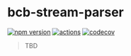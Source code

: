 # bcb-stream-parser

[![npm version](https://badgen.net/npm/v/bcb-stream-parser)](https://www.npmjs.com/package/bcb-stream-parser)
[![actions](https://github.com/imcotton/bcb-stream-parser/workflows/Check/badge.svg)](https://github.com/imcotton/bcb-stream-parser/actions)
[![codecov](https://codecov.io/gh/imcotton/bcb-stream-parser/branch/master/graph/badge.svg)](https://codecov.io/gh/imcotton/bcb-stream-parser)

> TBD

